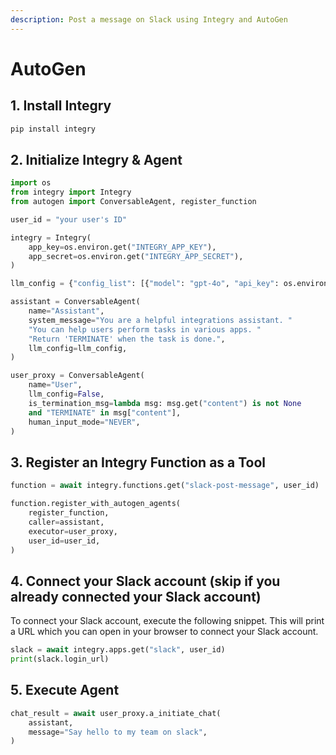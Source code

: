 ```yaml
---
description: Post a message on Slack using Integry and AutoGen
---
```


# AutoGen

## 1. Install Integry

```bash
pip install integry
```

## 2. Initialize Integry & Agent

```python
import os
from integry import Integry
from autogen import ConversableAgent, register_function

user_id = "your user's ID"

integry = Integry(
    app_key=os.environ.get("INTEGRY_APP_KEY"),
    app_secret=os.environ.get("INTEGRY_APP_SECRET"),
)

llm_config = {"config_list": [{"model": "gpt-4o", "api_key": os.environ.get("OPENAI_API_KEY")}]}

assistant = ConversableAgent(
    name="Assistant",
    system_message="You are a helpful integrations assistant. "
    "You can help users perform tasks in various apps. "
    "Return 'TERMINATE' when the task is done.",
    llm_config=llm_config,
)

user_proxy = ConversableAgent(
    name="User",
    llm_config=False,
    is_termination_msg=lambda msg: msg.get("content") is not None
    and "TERMINATE" in msg["content"],
    human_input_mode="NEVER",
)
```

## 3. Register an Integry Function as a Tool

```python
function = await integry.functions.get("slack-post-message", user_id)

function.register_with_autogen_agents(
    register_function,
    caller=assistant,
    executor=user_proxy,
    user_id=user_id,
)
```

## 4. Connect your Slack account (skip if you already connected your Slack account)

To connect your Slack account, execute the following snippet. This will print a URL which you can open in your browser to connect your Slack account.

```python
slack = await integry.apps.get("slack", user_id)
print(slack.login_url)
```

## 5. Execute Agent

```python
chat_result = await user_proxy.a_initiate_chat(
    assistant,
    message="Say hello to my team on slack",
)
```
